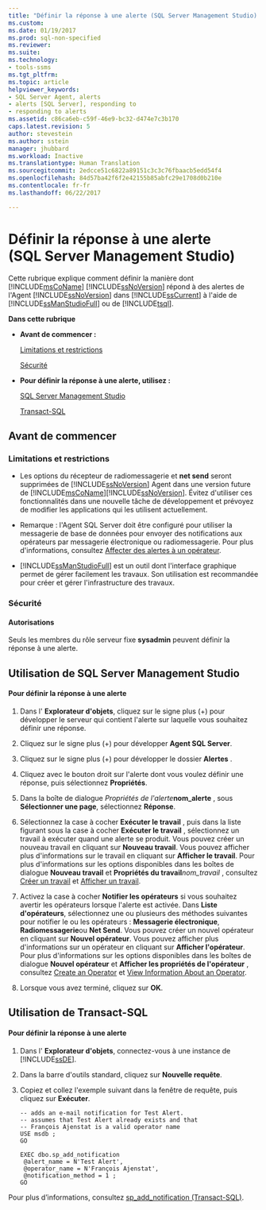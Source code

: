 ```yaml
---
title: "Définir la réponse à une alerte (SQL Server Management Studio) | Microsoft Docs"
ms.custom: 
ms.date: 01/19/2017
ms.prod: sql-non-specified
ms.reviewer: 
ms.suite: 
ms.technology:
- tools-ssms
ms.tgt_pltfrm: 
ms.topic: article
helpviewer_keywords:
- SQL Server Agent, alerts
- alerts [SQL Server], responding to
- responding to alerts
ms.assetid: c86ca6eb-c59f-46e9-bc32-d474e7c3b170
caps.latest.revision: 5
author: stevestein
ms.author: sstein
manager: jhubbard
ms.workload: Inactive
ms.translationtype: Human Translation
ms.sourcegitcommit: 2edcce51c6822a89151c3c3c76fbaacb5edd54f4
ms.openlocfilehash: 84d57ba42f6f2e42155b85abfc29e1708d0b210e
ms.contentlocale: fr-fr
ms.lasthandoff: 06/22/2017

---
```

# <a name="define-the-response-to-an-alert-sql-server-management-studio"></a>Définir la réponse à une alerte (SQL Server Management Studio)
Cette rubrique explique comment définir la manière dont [!INCLUDE[msCoName](../../includes/msconame_md.md)] [!INCLUDE[ssNoVersion](../../includes/ssnoversion_md.md)] répond à des alertes de l'Agent [!INCLUDE[ssNoVersion](../../includes/ssnoversion_md.md)] dans [!INCLUDE[ssCurrent](../../includes/sscurrent_md.md)] à l'aide de [!INCLUDE[ssManStudioFull](../../includes/ssmanstudiofull_md.md)] ou de [!INCLUDE[tsql](../../includes/tsql_md.md)].  
  
**Dans cette rubrique**  
  
-   **Avant de commencer :**  
  
    [Limitations et restrictions](#Restrictions)  
  
    [Sécurité](#Security)  
  
-   **Pour définir la réponse à une alerte, utilisez :**  
  
    [SQL Server Management Studio](#SSMSProcedure)  
  
    [Transact-SQL](#TsqlProcedure)  
  
## <a name="BeforeYouBegin"></a>Avant de commencer  
  
### <a name="Restrictions"></a>Limitations et restrictions  
  
-   Les options du récepteur de radiomessagerie et **net send** seront supprimées de [!INCLUDE[ssNoVersion](../../includes/ssnoversion_md.md)] Agent dans une version future de [!INCLUDE[msCoName](../../includes/msconame_md.md)][!INCLUDE[ssNoVersion](../../includes/ssnoversion_md.md)]. Évitez d'utiliser ces fonctionnalités dans une nouvelle tâche de développement et prévoyez de modifier les applications qui les utilisent actuellement.  
  
-   Remarque : l'Agent SQL Server doit être configuré pour utiliser la messagerie de base de données pour envoyer des notifications aux opérateurs par messagerie électronique ou radiomessagerie. Pour plus d'informations, consultez [Affecter des alertes à un opérateur](http://msdn.microsoft.com/library/ms190038.aspx).  
  
-   [!INCLUDE[ssManStudioFull](../../includes/ssmanstudiofull_md.md)] est un outil dont l'interface graphique permet de gérer facilement les travaux. Son utilisation est recommandée pour créer et gérer l'infrastructure des travaux.  
  
### <a name="Security"></a>Sécurité  
  
#### <a name="Permissions"></a>Autorisations  
Seuls les membres du rôle serveur fixe **sysadmin** peuvent définir la réponse à une alerte.  
  
## <a name="SSMSProcedure"></a>Utilisation de SQL Server Management Studio  
  
#### <a name="to-define-the-response-to-an-alert"></a>Pour définir la réponse à une alerte  
  
1.  Dans l' **Explorateur d'objets**, cliquez sur le signe plus (+) pour développer le serveur qui contient l'alerte sur laquelle vous souhaitez définir une réponse.  
  
2.  Cliquez sur le signe plus (+) pour développer **Agent SQL Server**.  
  
3.  Cliquez sur le signe plus (+) pour développer le dossier **Alertes** .  
  
4.  Cliquez avec le bouton droit sur l'alerte dont vous voulez définir une réponse, puis sélectionnez **Propriétés**.  
  
5.  Dans la boîte de dialogue *Propriétés de l'alerte***nom_alerte** , sous **Sélectionner une page**, sélectionnez **Réponse**.  
  
6.  Sélectionnez la case à cocher **Exécuter le travail** , puis dans la liste figurant sous la case à cocher **Exécuter le travail** , sélectionnez un travail à exécuter quand une alerte se produit. Vous pouvez créer un nouveau travail en cliquant sur **Nouveau travail**. Vous pouvez afficher plus d'informations sur le travail en cliquant sur **Afficher le travail**. Pour plus d'informations sur les options disponibles dans les boîtes de dialogue **Nouveau travail** et **Propriétés du travail***nom_travail* , consultez [Créer un travail](../../ssms/agent/create-a-job.md) et [Afficher un travail](../../ssms/agent/view-a-job.md).  
  
7.  Activez la case à cocher **Notifier les opérateurs** si vous souhaitez avertir les opérateurs lorsque l'alerte est activée. Dans **Liste d'opérateurs**, sélectionnez une ou plusieurs des méthodes suivantes pour notifier le ou les opérateurs : **Messagerie électronique**, **Radiomessagerie**ou **Net Send**. Vous pouvez créer un nouvel opérateur en cliquant sur **Nouvel opérateur**. Vous pouvez afficher plus d'informations sur un opérateur en cliquant sur **Afficher l'opérateur**. Pour plus d'informations sur les options disponibles dans les boîtes de dialogue **Nouvel opérateur** et **Afficher les propriétés de l'opérateur** , consultez [Create an Operator](../../ssms/agent/create-an-operator.md) et [View Information About an Operator](../../ssms/agent/view-information-about-an-operator.md).  
  
8.  Lorsque vous avez terminé, cliquez sur **OK**.  
  
## <a name="TsqlProcedure"></a>Utilisation de Transact-SQL  
  
#### <a name="to-define-the-response-to-an-alert"></a>Pour définir la réponse à une alerte  
  
1.  Dans l' **Explorateur d'objets**, connectez-vous à une instance de [!INCLUDE[ssDE](../../includes/ssde_md.md)].  
  
2.  Dans la barre d'outils standard, cliquez sur **Nouvelle requête**.  
  
3.  Copiez et collez l'exemple suivant dans la fenêtre de requête, puis cliquez sur **Exécuter**.  
  
    ```  
    -- adds an e-mail notification for Test Alert.  
    -- assumes that Test Alert already exists and that
    -- François Ajenstat is a valid operator name   
    USE msdb ;  
    GO  
  
    EXEC dbo.sp_add_notification  
     @alert_name = N'Test Alert',  
     @operator_name = N'François Ajenstat',  
     @notification_method = 1 ;  
    GO  
    ```  
  
Pour plus d’informations, consultez [sp_add_notification (Transact-SQL)](http://msdn.microsoft.com/en-us/0525e0a2-ed0b-4e69-8a4c-a9e3e3622fbd).  
  

